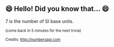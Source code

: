 ## :smile: Hello! Did you know that... :smile:
7 is the number of SI base units.

<sup>(come back in 5 minutes for the next trivia)</sup>


<sup>Credits: http://numbersapi.com</sup>

